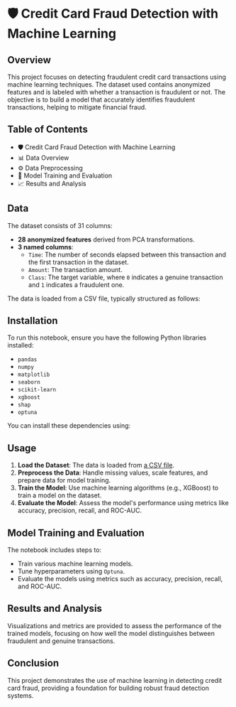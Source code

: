 # 🛡️ Credit Card Fraud Detection with Machine Learning

## Overview

This project focuses on detecting fraudulent credit card transactions using machine learning techniques. The dataset used contains anonymized features and is labeled with whether a transaction is fraudulent or not. The objective is to build a model that accurately identifies fraudulent transactions, helping to mitigate financial fraud.

## Table of Contents

- 🛡️ Credit Card Fraud Detection with Machine Learning
- 📊 Data Overview
- ⚙️ Data Preprocessing
- 🧠 Model Training and Evaluation
- 📈 Results and Analysis

## Data

The dataset consists of 31 columns:
- **28 anonymized features** derived from PCA transformations.
- **3 named columns**:
  - `Time`: The number of seconds elapsed between this transaction and the first transaction in the dataset.
  - `Amount`: The transaction amount.
  - `Class`: The target variable, where `0` indicates a genuine transaction and `1` indicates a fraudulent one.

The data is loaded from a CSV file, typically structured as follows:

## Installation

To run this notebook, ensure you have the following Python libraries installed:
- `pandas`
- `numpy`
- `matplotlib`
- `seaborn`
- `scikit-learn`
- `xgboost`
- `shap`
- `optuna`

You can install these dependencies using:

## Usage

1. **Load the Dataset**: The data is loaded from [a CSV file](https://www.kaggle.com/datasets/mlg-ulb/creditcardfraud).
2. **Preprocess the Data**: Handle missing values, scale features, and prepare data for model training.
3. **Train the Model**: Use machine learning algorithms (e.g., XGBoost) to train a model on the dataset.
4. **Evaluate the Model**: Assess the model's performance using metrics like accuracy, precision, recall, and ROC-AUC.

## Model Training and Evaluation

The notebook includes steps to:
- Train various machine learning models.
- Tune hyperparameters using `Optuna`.
- Evaluate the models using metrics such as accuracy, precision, recall, and ROC-AUC.

## Results and Analysis

Visualizations and metrics are provided to assess the performance of the trained models, focusing on how well the model distinguishes between fraudulent and genuine transactions.

## Conclusion

This project demonstrates the use of machine learning in detecting credit card fraud, providing a foundation for building robust fraud detection systems.
